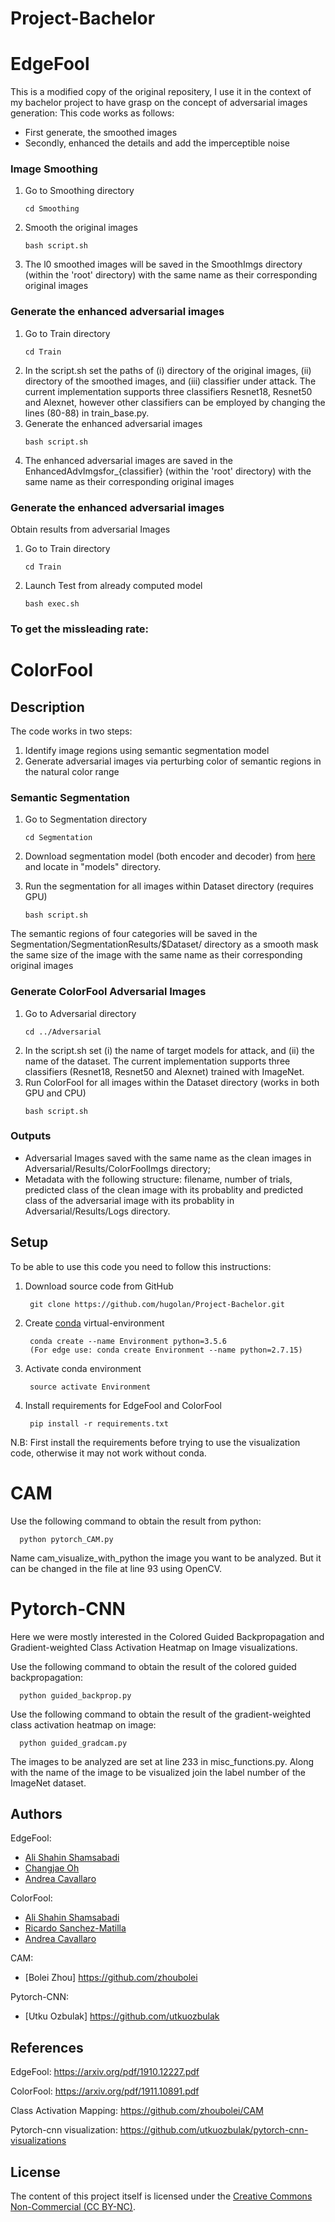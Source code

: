 # Project-Bachelor

# EdgeFool
This is a modified copy of the original repositery, I use it in the context of my bachelor project to have grasp on the concept of adversarial images generation:
This code works as follows: 
   
   - First generate, the smoothed images 
   - Secondly, enhanced the details and add the imperceptible noise
   
### Image Smoothing 

1. Go to Smoothing directory
   ```
   cd Smoothing
   ```
2. Smooth the original images
   ```
   bash script.sh
   ```
3. The l0 smoothed images will be saved in the SmoothImgs directory (within the 'root' directory) with the same name as their corresponding original images

### Generate the enhanced adversarial images

1. Go to Train directory
   ```
   cd Train
   ```
2. In the script.sh set the paths of
(i) directory of the original images,
(ii) directory of the smoothed images, and
(iii) classifier under attack. The current implementation supports three classifiers Resnet18, Resnet50 and Alexnet, however other classifiers can be employed by changing the lines (80-88) in train_base.py.
3. Generate the enhanced adversarial images 
   ```
   bash script.sh
   ```
4. The enhanced adversarial images are saved in the EnhancedAdvImgsfor_{classifier} (within the 'root' directory) with the same name as their corresponding original images


### Generate the enhanced adversarial images
Obtain results from adversarial Images

1. Go to Train directory
   ```
   cd Train
   ```
2. Launch Test from already computed model
   ```
   bash exec.sh
   ```
### To get the missleading rate:

# ColorFool

## Description
The code works in two steps: 
1. Identify image regions using semantic segmentation model
2. Generate adversarial images via perturbing color of semantic regions in the natural color range    

### Semantic Segmentation 

1. Go to Segmentation directory
   ```
   cd Segmentation
   ```
2. Download segmentation model (both encoder and decoder) from [here](https://drive.google.com/drive/folders/1FjZTweIsWWgxhXkzKHyIzEgBO5VTCe68) and locate in "models" directory.
   

3. Run the segmentation for all images within Dataset directory (requires GPU)
   ```
   bash script.sh
   ```

The semantic regions of four categories will be saved in the Segmentation/SegmentationResults/$Dataset/ directory as a smooth mask the same size of the image with the same name as their corresponding original images

### Generate ColorFool Adversarial Images

1. Go to Adversarial directory
   ```
   cd ../Adversarial
   ```
2. In the script.sh set 
(i) the name of target models for attack, and (ii) the name of the dataset.
The current implementation supports three classifiers (Resnet18, Resnet50 and Alexnet) trained with ImageNet.
3. Run ColorFool for all images within the Dataset directory (works in both GPU and CPU)
   ```
   bash script.sh
   ```

### Outputs
* Adversarial Images saved with the same name as the clean images in Adversarial/Results/ColorFoolImgs directory;
* Metadata with the following structure: filename, number of trials, predicted class of the clean image with its probablity and predicted class of the adversarial image with its probablity in Adversarial/Results/Logs directory.


## Setup

To be able to use this code you need to follow this instructions:

1. Download source code from GitHub
   ```
    git clone https://github.com/hugolan/Project-Bachelor.git 
   ```
2. Create [conda](https://docs.conda.io/en/latest/miniconda.html) virtual-environment
   ```
    conda create --name Environment python=3.5.6
    (For edge use: conda create Environment --name python=2.7.15)
   ```
3. Activate conda environment
   ```
    source activate Environment
   ```
4. Install requirements for EdgeFool and ColorFool
   ```
    pip install -r requirements.txt
   ```
 N.B: First install the requirements before trying to use the visualization code, otherwise it may not work without conda.
 
# CAM

Use the following command to obtain the result from python: 
   ```
     python pytorch_CAM.py
   ```

Name cam_visualize_with_python the image you want to be analyzed. But it can be changed in the file at line 93 using OpenCV.

# Pytorch-CNN

Here we were mostly interested in the Colored Guided Backpropagation and Gradient-weighted Class Activation Heatmap on Image visualizations.

Use the following command to obtain the result of the colored guided backpropagation: 
   ```
     python guided_backprop.py
   ```
Use the following command to obtain the result of the gradient-weighted class activation heatmap on image: 
   ```
     python guided_gradcam.py
   ```
The images to be analyzed are set at line 233 in misc_functions.py. Along with the name of the image to be visualized join the label number of the ImageNet dataset. 

## Authors
EdgeFool:

* [Ali Shahin Shamsabadi](mailto:a.shahinshamsabadi@qmul.ac.uk)
* [Changjae Oh](mailto:c.oh@qmul.ac.uk)
* [Andrea Cavallaro](mailto:a.cavallaro@qmul.ac.uk)

ColorFool:

* [Ali Shahin Shamsabadi](mailto:a.shahinshamsabadi@qmul.ac.uk)
* [Ricardo Sanchez-Matilla](mailto:ricardo.sanchezmatilla@qmul.ac.uk)
* [Andrea Cavallaro](mailto:a.cavallaro@qmul.ac.uk)

CAM:

* [Bolei Zhou] https://github.com/zhoubolei

Pytorch-CNN:

* [Utku Ozbulak] https://github.com/utkuozbulak


## References

EdgeFool: https://arxiv.org/pdf/1910.12227.pdf

ColorFool: https://arxiv.org/pdf/1911.10891.pdf

Class Activation Mapping: https://github.com/zhoubolei/CAM

Pytorch-cnn visualization: https://github.com/utkuozbulak/pytorch-cnn-visualizations

## License
The content of this project itself is licensed under the [Creative Commons Non-Commercial (CC BY-NC)](https://creativecommons.org/licenses/by-nc/2.0/uk/legalcode).
